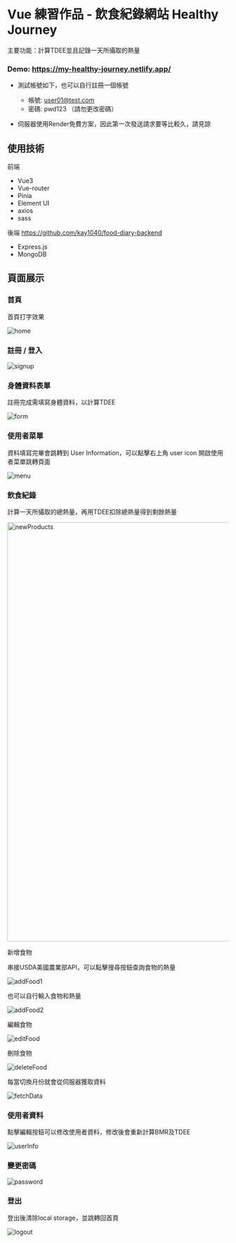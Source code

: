 # Vue 練習作品 - 飲食紀錄網站 Healthy Journey 
主要功能：計算TDEE並且記錄一天所攝取的熱量

### Demo: https://my-healthy-journey.netlify.app/
- 測試帳號如下，也可以自行註冊一個帳號

  - 帳號: user01@test.com 
  - 密碼: pwd123 （請勿更改密碼）

- 伺服器使用Render免費方案，因此第一次發送請求要等比較久，請見諒

## 使用技術
前端
- Vue3
- Vue-router
- Pinia
- Element UI
- axios
- sass

後端 https://github.com/kay1040/food-diary-backend
- Express.js
- MongoDB

## 頁面展示
### 首頁

首頁打字效果

![home](https://github.com/kay1040/food-diary/assets/112454167/838e91de-b4bc-4e7a-b673-c296c8ddbd90)

### 註冊 / 登入

![signup](https://github.com/kay1040/food-diary/assets/112454167/d97db26a-facc-4952-8cbe-6b083bd0b4c2)


### 身體資料表單

註冊完成需填寫身體資料，以計算TDEE

![form](https://github.com/kay1040/food-diary/assets/112454167/c2943de9-5045-4f3f-a236-6f2922a8fd6e)

### 使用者菜單

資料填寫完畢會跳轉到 User Information，可以點擊右上角 user icon 開啟使用者菜單跳轉頁面

![menu](https://github.com/kay1040/food-diary/assets/112454167/e0f60631-9637-4c1f-a9a3-b62eca43b1fc)

### 飲食紀錄

計算一天所攝取的總熱量，再用TDEE扣除總熱量得到剩餘熱量

<img src="https://github.com/kay1040/food-diary/assets/112454167/3fd1054b-d32d-4805-a4b3-26461246e8de" width="952" alt="newProducts">

新增食物

串接USDA美國農業部API，可以點擊搜尋按鈕查詢食物的熱量

![addFood1](https://github.com/kay1040/food-diary/assets/112454167/02d3bd1a-9d41-422b-acfe-0f9b1e808998)

也可以自行輸入食物和熱量

![addFood2](https://github.com/kay1040/food-diary/assets/112454167/104abeb4-954c-4883-b686-0a1601fa3388)

編輯食物

![editFood](https://github.com/kay1040/food-diary/assets/112454167/a8fdf327-0ddb-4358-ac53-9b45b04a0475)

刪除食物

![deleteFood](https://github.com/kay1040/food-diary/assets/112454167/70bd5450-26ab-449c-baa9-c1e9baee62f2)

每當切換月份就會從伺服器獲取資料

![fetchData](https://github.com/kay1040/food-diary/assets/112454167/58b2820b-679a-410d-af4d-c220abf71f97)


### 使用者資料

點擊編輯按鈕可以修改使用者資料，修改後會重新計算BMR及TDEE

![userInfo](https://github.com/kay1040/food-diary/assets/112454167/0c871072-1bd2-4a6c-96b0-0244e08cea5b)

### 變更密碼

![password](https://github.com/kay1040/food-diary/assets/112454167/139f15f1-33f2-44d3-9d21-3d7c7cc47d16)

### 登出

登出後清除local storage，並跳轉回首頁

![logout](https://github.com/kay1040/food-diary/assets/112454167/82c4dc7b-a7cf-47c3-9dd8-192a5e91d61d)
